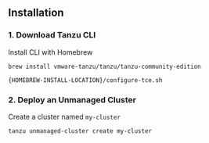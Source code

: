 ## Installation

### 1. Download Tanzu CLI

Install CLI with Homebrew

```shell
brew install vmware-tanzu/tanzu/tanzu-community-edition

{HOMEBREW-INSTALL-LOCATION}/configure-tce.sh
```

### 2. Deploy an Unmanaged Cluster

Create a cluster named `my-cluster`

```shell
tanzu unmanaged-cluster create my-cluster
```